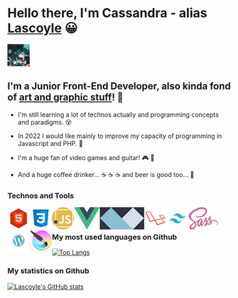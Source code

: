 # Hello there, I'm Cassandra - alias [Lascoyle][website] :grinning:

<img src="https://github.com/Lascoyle/Lascoyle/raw/main/img/cover.jpg" width="50" />

[logo]: https://github.com/Lascoyle/Lascoyle/raw/main/img/cover.jpg

## I'm a Junior Front-End Developer, also kinda fond of [art and graphic stuff][deviantart]! :art:

* I'm still learning a lot of technos actually and programming concepts and paradigms. :dizzy_face:
* In 2022 I would like mainly to improve my capacity of programming in Javascript and PHP. :muscle:
* I'm a huge fan of video games and guitar! :video_game: :guitar:

* And a huge coffee drinker... :coffee: :coffee: :coffee: and beer is good too... :beer:

### Technos and Tools

<img align="left" src="https://github.com/Lascoyle/Lascoyle/raw/main/img/html-l.png" height="50" />
<img align="left" src="https://github.com/Lascoyle/Lascoyle/raw/main/img/css.png" height="50" />
<img align="left" src="https://github.com/Lascoyle/Lascoyle/raw/main/img/javascript.png" height="50" />
<img align="left" src="https://github.com/Lascoyle/Lascoyle/raw/main/img/vuejs.png" height="50" />
<img align="left" src="https://github.com/Lascoyle/Lascoyle/raw/main/img/alpinejs.png" height="50" />
<img align="left" src="https://github.com/Lascoyle/Lascoyle/raw/main/img/laravel-l.png" height="50" />
<img align="left" src="https://github.com/Lascoyle/Lascoyle/raw/main/img/tailwind.png" height="50" />
<img align="left" src="https://github.com/Lascoyle/Lascoyle/raw/main/img/sass-logo.png" height="50" />
<img align="left" src="https://github.com/Lascoyle/Lascoyle/raw/main/img/wordpress_PNG74.png" height="50" />
<img align="left" src="https://github.com/Lascoyle/Lascoyle/raw/main/img/402-4027556_krita-logo-png-transparent-png.png" height="50" />
  
<br />
<br />

### My most used languages on Github

[![Top Langs](https://github-readme-stats.vercel.app/api/top-langs/?username=Lascoyle&layout=compact&theme=gotham)](https://github.com/anuraghazra/github-readme-stats)

### My statistics on Github

[deviantart]: https://www.deviantart.com/lascoyle-the-second
[website]: https://lascoyle-dev.netlify.app/

[![Lascoyle's GitHub stats](https://github-readme-stats.vercel.app/api?username=Lascoyle&theme=gotham)](https://github.com/Lascoyle/github-readme-stats)

<!---
Lascoyle/Lascoyle is a ✨ special ✨ repository because its `README.md` (this file) appears on your GitHub profile.
You can click the Preview link to take a look at your changes.
--->
